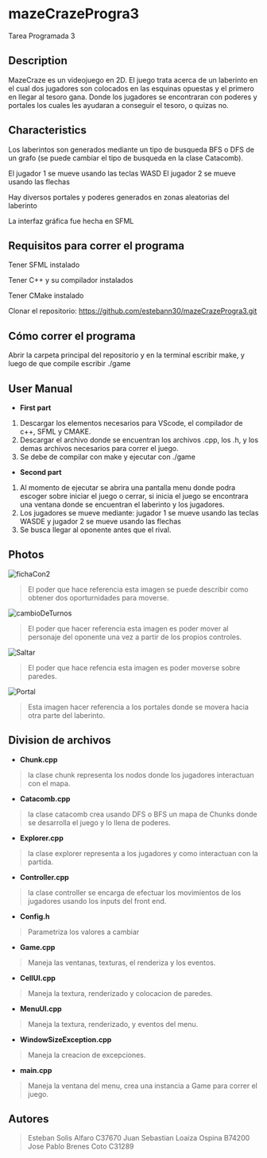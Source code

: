 # mazeCrazeProgra3
Tarea Programada 3

## Description

MazeCraze es un videojuego en 2D. El juego trata acerca de un laberinto
en el cual dos jugadores son colocados en las esquinas opuestas y el
primero en llegar al tesoro gana. Donde los jugadores se encontraran con poderes y portales los cuales les ayudaran a conseguir el tesoro, o quizas no.

## Characteristics 

Los laberintos son generados mediante un tipo de busqueda BFS o DFS de un grafo
(se puede cambiar el tipo de busqueda en la clase Catacomb).

El jugador 1 se mueve usando las teclas WASD
El jugador 2 se mueve usando las flechas

Hay diversos portales y poderes generados en zonas aleatorias del laberinto

La interfaz gráfica fue hecha en SFML


## Requisitos para correr el programa

Tener SFML instalado

Tener C++ y su compilador instalados

Tener CMake instalado

Clonar el repositorio: https://github.com/estebann30/mazeCrazeProgra3.git

## Cómo correr el programa

Abrir la carpeta principal del repositorio y en la terminal escribir make, y luego de que compile escribir ./game

## User Manual
- **First part**
1. Descargar los elementos necesarios para VScode, el compilador de c++, SFML y CMAKE.
2. Descargar el archivo donde se encuentran los archivos .cpp, los .h, y los demas archivos necesarios para correr el juego.
3. Se debe de compilar con make y ejecutar con ./game
- **Second part**
1. Al momento de ejecutar se abrira una pantalla menu donde podra escoger sobre iniciar el juego o cerrar, si inicia el juego se encontrara una ventana donde se encuentran el laberinto y los jugadores.
2. Los jugadores se mueve mediante: jugador 1 se mueve usando las teclas WASDE y jugador 2 se mueve usando las flechas
3. Se busca llegar al oponente antes que el rival.

## Photos

![fichaCon2](https://github.com/estebann30/mazeCrazeProgra3/assets/165967249/b1a7a8ae-46e4-44e2-83c5-6f0879a22749)
> El poder que hace referencia esta imagen se puede describir como obtener dos oporturnidades para moverse.

![cambioDeTurnos](https://github.com/estebann30/mazeCrazeProgra3/assets/165967249/37f3e1c7-260a-474c-b43a-7c7cf3434952)
> El poder que hacer referencia esta imagen es poder mover al personaje del oponente una vez a partir de los propios controles.

![Saltar](https://github.com/estebann30/mazeCrazeProgra3/assets/165967249/bf63c64b-b06a-4f7d-af40-b7bdac80a17d)
> El poder que hace refencia esta imagen es poder moverse sobre paredes.

![Portal](https://github.com/estebann30/mazeCrazeProgra3/assets/165967249/d02b1d8d-0824-4581-964c-f3a9d9a92d56)
> Esta imagen hacer referencia a los portales donde se movera hacia otra parte del laberinto. 

## Division de archivos
- **Chunk.cpp**
> la clase chunk representa los nodos donde los jugadores interactuan con el mapa.

- **Catacomb.cpp**
> la clase catacomb crea usando DFS o BFS un mapa de Chunks donde se desarrolla el juego y lo llena de poderes.

- **Explorer.cpp**
> la clase explorer representa a los jugadores y como interactuan con la partida.

- **Controller.cpp**
> la clase controller se encarga de efectuar los movimientos de los jugadores usando los inputs del front end.

- **Config.h**
> Parametriza los valores a cambiar

- **Game.cpp**
> Maneja las ventanas, texturas, el renderiza y los eventos.

- **CellUI.cpp**
> Maneja la textura, renderizado y colocacion de paredes.

- **MenuUI.cpp**
> Maneja la textura, renderizado, y eventos del menu.

- **WindowSizeException.cpp**
> Maneja la creacion de excepciones.

- **main.cpp**
> Maneja la ventana del menu, crea una instancia a Game para correr el juego.
>
## Autores
> Esteban Solis Alfaro C37670
> Juan Sebastian Loaiza Ospina B74200
> Jose Pablo Brenes Coto C31289
